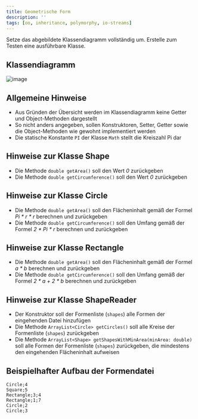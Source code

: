 ```yaml
---
title: Geometrische Form
description: ''
tags: [oo, inheritance, polymorphy, io-streams]
---
```


Setze das abgebildete Klassendiagramm vollständig um. Erstelle zum Testen eine ausführbare Klasse.

## Klassendiagramm

![image](https://user-images.githubusercontent.com/47243617/209169202-d76dfb78-8b31-45c7-b7e4-f99cb50aca70.png)

## Allgemeine Hinweise

- Aus Gründen der Übersicht werden im Klassendiagramm keine Getter und Object-Methoden dargestellt
- So nicht anders angegeben, sollen Konstruktoren, Setter, Getter sowie die Object-Methoden wie gewohnt implementiert werden
- Die statische Konstante `PI` der Klasse `Math` stellt die Kreiszahl Pi dar

## Hinweise zur Klasse Shape

- Die Methode `double getArea()` soll den Wert _0_ zurückgeben
- Die Methode `double getCircumference()` soll den Wert _0_ zurückgeben

## Hinweise zur Klasse Circle

- Die Methode `double getArea()` soll den Flächeninhalt gemäß der Formel _Pi * r * r_ berechnen und zurückgeben
- Die Methode `double getCircumference()` soll den Umfang gemäß der Formel _2 * Pi * r_ berechnen und zurückgeben

## Hinweise zur Klasse Rectangle

- Die Methode `double getArea()` soll den Flächeninhalt gemäß der Formel _a \* b_ berechnen und zurückgeben
- Die Methode `double getCircumference()` soll den Umfang gemäß der Formel _2 * a + 2 * b_ berechnen und zurückgeben

## Hinweise zur Klasse ShapeReader

- Der Konstruktor soll der Formenliste (`shapes`) alle Formen der eingehenden Datei hinzufügen
- Die Methode `ArrayList<Circle> getCircles()` soll alle Kreise der Formenliste (`shapes`) zurückgeben
- Die Methode `ArrayList<Shape> getShapesWithMinArea(minArea: double)` soll alle Formen der Formenliste (`shapes`) zurückgeben, die mindestens den eingehenden
  Flächeninhalt aufweisen

## Beispielhafter Aufbau der Formendatei

```
Circle;4
Square;5
Rectangle;3;4
Rectangle;1;7
Circle;2
Circle;3
```
